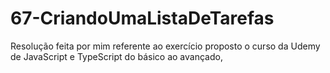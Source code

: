# 67-CriandoUmaListaDeTarefas
Resolução feita por mim referente ao exercício proposto o curso da Udemy de JavaScript e TypeScript do básico ao avançado,
